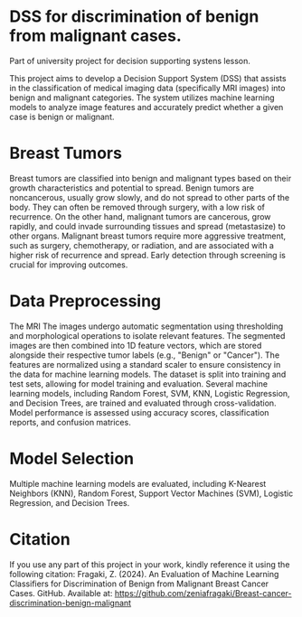 # DSS for discrimination of benign from malignant cases.

Part of university project for decision supporting systens lesson.

This project aims to develop a Decision Support System (DSS) that assists in the classification of medical imaging data (specifically MRI images) into benign and malignant categories.
The system utilizes machine learning models to analyze image features and accurately predict whether a given case is benign or malignant.


#  Breast Tumors


Breast tumors are classified into benign and malignant types based on their growth characteristics and potential to spread. Benign tumors are 
noncancerous, usually grow slowly, and do not spread to other parts of the body. They can often be removed through surgery, with a low risk of recurrence. On the other hand, malignant tumors are cancerous, grow rapidly, and could invade surrounding tissues and spread (metastasize) to other organs. Malignant breast tumors require more aggressive treatment, such as surgery, chemotherapy, or radiation, and are associated with a higher risk of recurrence and spread. Early detection through screening is crucial for improving outcomes.

# Data Preprocessing


The MRI The images undergo automatic segmentation using thresholding and morphological operations to isolate relevant features. The segmented images are then combined into 1D feature vectors, which are stored alongside their respective tumor labels (e.g., "Benign" or "Cancer").
The features are normalized using a standard scaler to ensure consistency in the data for machine learning models. The dataset is split into training and test sets, allowing for model training and evaluation. Several machine learning models, including Random Forest, SVM, KNN, Logistic Regression, and Decision Trees, are trained and evaluated through cross-validation. Model performance is assessed using accuracy scores, classification reports, and confusion matrices.


# Model Selection

Multiple machine learning models are evaluated, including K-Nearest Neighbors (KNN), Random Forest, Support Vector Machines (SVM), Logistic Regression, and Decision Trees.





# Citation



If you use any part of this project in your work, kindly reference it using the following citation:
Fragaki, Z. (2024). An Evaluation of Machine Learning Classifiers for Discrimination of Benign from Malignant Breast Cancer Cases. GitHub. Available at: https://github.com/zeniafragaki/Breast-cancer-discrimination-benign-malignant

